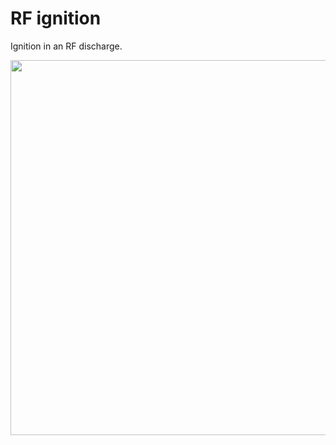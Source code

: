 # RF ignition

Ignition in an RF discharge.

<img src="/rgignition/Animationen/rfignition.png" width="600"></img>
